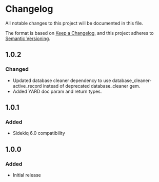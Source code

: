 # Changelog
All notable changes to this project will be documented in this file.

The format is based on [Keep a Changelog](https://keepachangelog.com/en/1.0.0/),
and this project adheres to [Semantic Versioning](https://semver.org/spec/v2.0.0.html).

## 1.0.2

### Changed
- Updated database cleaner dependency to use database_cleaner-active_record instead of deprecated database_cleaner gem.
- Added YARD doc param and return types.

## 1.0.1

### Added
- Sidekiq 6.0 compatibility

## 1.0.0

### Added
- Initial release
